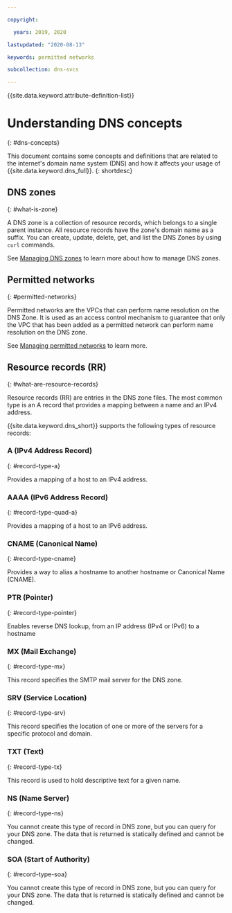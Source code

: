 ```yaml
---

copyright:

  years: 2019, 2020

lastupdated: "2020-08-13"

keywords: permitted networks

subcollection: dns-svcs

---
```


{{site.data.keyword.attribute-definition-list}}

# Understanding DNS concepts
{: #dns-concepts}

This document contains some concepts and definitions that are related to the internet's domain name system (DNS) and how it affects your usage of {{site.data.keyword.dns_full}}.
{: shortdesc}


## DNS zones
{: #what-is-zone}

A DNS zone is a collection of resource records, which belongs to a single parent instance. All resource records have the zone's domain name as a suffix. You can create, update, delete, get, and list the DNS Zones by using `curl` commands.

See [Managing DNS zones](/docs/dns-svcs?topic=dns-svcs-managing-dns-zones) to learn more about how to manage DNS zones.

## Permitted networks
{: #permitted-networks}

Permitted networks are the VPCs that can perform name resolution on the DNS Zone. It is used as an access control mechanism to guarantee that only the VPC that has been added as a permitted network can perform name resolution on the DNS zone.

See [Managing permitted networks](/docs/dns-svcs?topic=dns-svcs-managing-permitted-networks) to learn more.

## Resource records (RR)
{: #what-are-resource-records}

Resource records (RR) are entries in the DNS zone files. The most common type is an A record that provides a mapping between a name and an IPv4 address.

{{site.data.keyword.dns_short}} supports the following types of resource records:

### A (IPv4 Address Record)
{: #record-type-a}

Provides a mapping of a host to an IPv4 address.

### AAAA (IPv6 Address Record)
{: #record-type-quad-a}

Provides a mapping of a host to an IPv6 address.

### CNAME (Canonical Name)
{: #record-type-cname}

Provides a way to alias a hostname to another hostname or Canonical Name (CNAME).

### PTR (Pointer)
{: #record-type-pointer}

Enables reverse DNS lookup, from an IP address (IPv4 or IPv6) to a hostname

### MX (Mail Exchange)
{: #record-type-mx}

This record specifies the SMTP mail server for the DNS zone.

### SRV (Service Location)
{: #record-type-srv}

This record specifies the location of one or more of the servers for a specific protocol and domain.

### TXT (Text)
{: #record-type-tx}

This record is used to hold descriptive text for a given name.

### NS (Name Server)
{: #record-type-ns}

You cannot create this type of record in DNS zone, but you can query for your DNS zone. The data that is returned is statically defined and cannot be changed.

### SOA (Start of Authority)
{: #record-type-soa}

You cannot create this type of record in DNS zone, but you can query for your DNS zone. The data that is returned is statically defined and cannot be changed.
